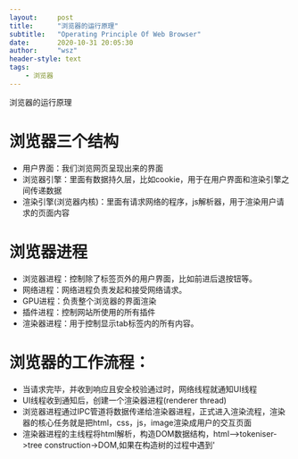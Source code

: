 ```yaml
---
layout:     post
title:      "浏览器的运行原理"
subtitle:   "Operating Principle Of Web Browser"
date:       2020-10-31 20:05:30
author:     "wsz"
header-style: text
tags:
    - 浏览器
---
```


浏览器的运行原理

# 浏览器三个结构
- 用户界面：我们浏览网页呈现出来的界面
- 浏览器引擎：里面有数据持久层，比如cookie，用于在用户界面和渲染引擎之间传递数据
- 渲染引擎(浏览器内核)：里面有请求网络的程序，js解析器，用于渲染用户请求的页面内容
# 浏览器进程
- 浏览器进程：控制除了标签页外的用户界面，比如前进后退按钮等。
- 网络进程：网络进程负责发起和接受网络请求。
- GPU进程：负责整个浏览器的界面渲染
- 插件进程：控制网站所使用的所有插件
- 渲染器进程：用于控制显示tab标签内的所有内容。
# 浏览器的工作流程：
- 当请求完毕，并收到响应且安全校验通过时，网络线程就通知UI线程
- UI线程收到通知后，创建一个渲染器进程(renderer thread)
- 浏览器进程通过IPC管道将数据传递给渲染器进程，正式进入渲染流程，渲染器的核心任务就是把html，css，js，image渲染成用户的交互页面
- 渲染器进程的主线程将html解析，构造DOM数据结构，html—>tokeniser->tree construction->DOM,如果在构造树的过程中遇到'<script>'标签，就会转而执行js
解析完成后，得到一个DOM tree，这时候只知道标签有哪些，但不知道他们具体长什么样子
- 主线程开始解析css，确定每个DOM节点的样式
- 知道标签内容，知道样式，但不知道具体在哪个位置，确定位置就是主线程开始遍历DOM tree和计算好的样式style tree来生成render tree，上面的每一个节点都记录了
DOM tree上的标签相对应的坐标和尺寸，但不是一一对应的，设置了display：none属性的标签不会出现在render tree上。在before伪类上游content的内容会在
render tree 上，不会在DOM tree上。
- 现在还需要知道以什么样的顺序绘制(paint),主线程遍历上一步得到的layout tree，创建绘制记录表(paint record)
- 现在所有的都确定了，轮到展示了，这种行为称为栅格化(rastering),新的方案叫做合成(compositing),主线程将之前的全部传给合成器线程，合成器线程按规则
分图层，传给把图层分为图块传给栅格线程，再传给合成器进程产生合成器帧，GPU渲染以后展示在页面上。